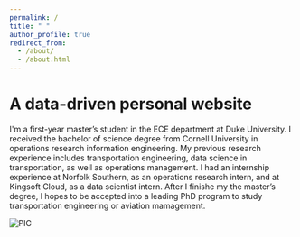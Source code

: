 ```yaml
---
permalink: /
title: " "
author_profile: true
redirect_from: 
  - /about/
  - /about.html
---
```

A data-driven personal website
======
I'm a first-year master’s student in the ECE department at Duke University. I received the bachelor of science degree from Cornell University in operations research information engineering. My previous research experience includes transportation engineering, data science in transportation, as well as operations management. I had an internship experience at Norfolk Southern, as an operations research intern, and at Kingsoft Cloud, as a data scientist intern. After I finishe my the master’s degree, I hopes to be accepted into a leading PhD program to study transportation engineering or aviation mamagement.



![PIC](/images/DSC_9426.JPG)

